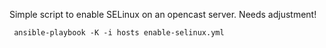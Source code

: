 Simple script to enable SELinux on an opencast server.
Needs adjustment!

	 ansible-playbook -K -i hosts enable-selinux.yml

